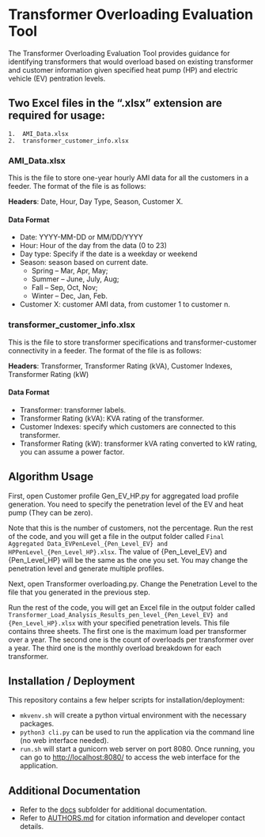 # Transformer Overloading Evaluation Tool

The Transformer Overloading Evaluation Tool provides guidance for identifying transformers that would overload based on existing transformer and customer information given specified heat pump (HP) and electric vehicle (EV) pentration levels.


## Two Excel files in the “.xlsx” extension are required for usage:
    1.	AMI_Data.xlsx
    2.	transformer_customer_info.xlsx

### AMI_Data.xlsx
This is the file to store one-year hourly AMI data for all the customers in a feeder. The format of the file is as follows: 
 
**Headers**: Date, Hour, Day Type, Season, Customer X.

#### Data Format 
- Date: YYYY-MM-DD or MM/DD/YYYY
- Hour: Hour of the day from the data (0 to 23)
- Day type: Specify if the date is a weekday or weekend
- Season: season based on current date.
  - Spring – Mar, Apr, May;
  - Summer – June, July, Aug;
  - Fall – Sep, Oct, Nov;
  - Winter – Dec, Jan, Feb.
- Customer X: customer AMI data, from customer 1 to customer n.

### transformer_customer_info.xlsx
This is the file to store transformer specifications and transformer-customer connectivity in a feeder. The format of the file is as follows: 
 
**Headers**: Transformer, Transformer Rating (kVA), Customer Indexes, Transformer Rating (kW)

#### Data Format
- Transformer: transformer labels.
- Transformer Rating (kVA): KVA rating of the transformer.
- Customer Indexes: specify which customers are connected to this transformer.
- Transformer Rating (kW): transformer kVA rating converted to kW rating, you can assume a power factor.

## Algorithm Usage

First, open Customer profile Gen_EV_HP.py for aggregated load profile generation. You need to specify the penetration level of the EV and heat pump (They can be zero).
 
Note that this is the number of customers, not the percentage.
Run the rest of the code, and you will get a file in the output folder called `Final Aggregated Data_EVPenLevel_{Pen_Level_EV} and HPPenLevel_{Pen_Level_HP}.xlsx`. The value of {Pen_Level_EV} and {Pen_Level_HP} will be the same as the one you set. You may change the penetration level and generate multiple profiles.

Next, open Transformer overloading.py. Change the Penetration Level to the file that you generated in the previous step.
 
Run the rest of the code, you will get an Excel file in the output folder called `Transformer_Load_Analysis_Results_pen_level_{Pen_Level_EV} and {Pen_Level_HP}.xlsx` with your specified penetration levels. This file contains three sheets. The first one is the maximum load per transformer over a year. The second one is the count of overloads per transformer over a year. The third one is the monthly overload breakdown for each transformer.

## Installation / Deployment

This repository contains a few helper scripts for installation/deployment:
* `mkvenv.sh` will create a python virtual environment with the necessary packages.
* `python3 cli.py` can be used to run the application via the command line (no web interface needed).
* `run.sh` will start a gunicorn web server on port 8080. Once running, you can go to [http://localhost:8080/](http://localhost:8080/) to access the web interface for the application.

## Additional Documentation

* Refer to the [docs](docs) subfolder for additional documentation.
* Refer to [AUTHORS.md](AUTHORS.md) for citation information and developer contact details.

